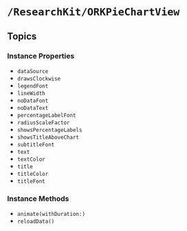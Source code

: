 # ``/ResearchKit/ORKPieChartView``

<!-- The content below this line is auto-generated and is redundant. You should either incorporate it into your content above this line or delete it. -->

## Topics

### Instance Properties

- ``dataSource``
- ``drawsClockwise``
- ``legendFont``
- ``lineWidth``
- ``noDataFont``
- ``noDataText``
- ``percentageLabelFont``
- ``radiusScaleFactor``
- ``showsPercentageLabels``
- ``showsTitleAboveChart``
- ``subtitleFont``
- ``text``
- ``textColor``
- ``title``
- ``titleColor``
- ``titleFont``

### Instance Methods

- ``animate(withDuration:)``
- ``reloadData()``
